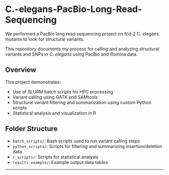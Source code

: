 # C.-elegans-PacBio-Long-Read-Sequencing
We performed a PacBio long read sequencing project on fcd-2 C. elegans mutants to look for structural variants. 

This repository documents my process for calling and analyzing structural variants and SNPs in *C. elegans* using PacBio and Illumina data.

## Overview
This project demonstrates:
- Use of SLURM batch scripts for HPC processing
- Variant calling using GATK and SAMtools
- Structural variant filtering and summarization using custom Python scripts
- Statistical analysis and visualization in R


## Folder Structure
- `batch_scripts/`: Bash scripts used to run variant calling steps
- `python_scripts/`: Scripts for filtering and summarizing insertion/deletion data
- `r_scripts/`: Scripts for statistical analysis
- `results_example/`: Example output data tables

---
